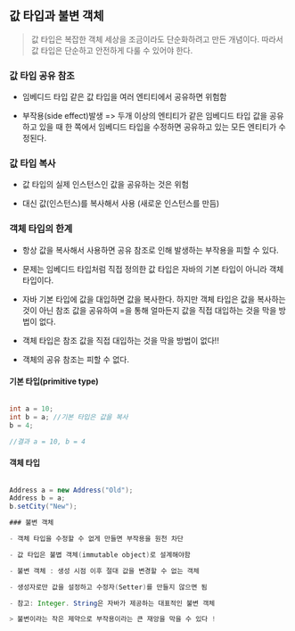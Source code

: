 ## 값 타입과 불변 객체

> 값 타입은 복잡한 객체 세상을 조금이라도 단순화하려고 만든 개념이다. 따라서 값 타입은 단순하고 안전하게 다룰 수 있어야 한다.


### 값 타입 공유 참조

- 임베디드 타입 같은 값 타입을 여러 엔티티에서 공유하면 위험함

- 부작용(side effect)발생 => 두개 이상의 엔티티가 같은 임베디드 타입 값을 공유하고 있을 때 한 쪽에서 임베디드 타입을 수정하면 공유하고 있는 모든 엔티티가 수정된다.

### 값 타입 복사

- 값 타입의 실제 인스턴스인 값을 공유하는 것은 위험

- 대신 값(인스턴스)를 복사해서 사용 (새로운 인스턴스를 만듬)

### 객체 타입의 한계

- 항상 값을 복사해서 사용하면 공유 참조로 인해 발생하는 부작용을 피할 수 있다.

- 문제는 임베디드 타입처럼 직접 정의한 값 타입은 자바의 기본 타입이 아니라 객체 타입이다.

- 자바 기본 타입에 값을 대입하면 값을 복사한다. 하지만 객체 타입은 값을 복사하는 것이 아닌 참조 값을 공유하여 =을 통해 얼마든지 값을 직접 대입하는 것을 막을 방법이 없다.

- 객체 타입은 참조 값을 직접 대입하는 것을 막을 방법이 없다!!

- 객체의 공유 참조는 피할 수 없다.

#### 기본 타입(primitive type)

```java

int a = 10;
int b = a; //기본 타입은 값을 복사
b = 4;

//결과 a = 10, b = 4

```

#### 객체 타입

```java

Address a = new Address("Old");
Address b = a;
b.setCity("New");

### 불변 객체

- 객체 타입을 수정할 수 없게 만들면 부작용을 원천 차단

- 값 타입은 불볍 객체(immutable object)로 설계해야함

- 불변 객체 : 생성 시점 이후 절대 값을 변경할 수 없는 객체

- 생성자로만 값을 설정하고 수정자(Setter)를 만들지 않으면 됨

- 참고: Integer. String은 자바가 제공하는 대표적인 불변 객체

> 불변이라는 작은 제약으로 부작용이라는 큰 재앙을 막을 수 있다 !



```